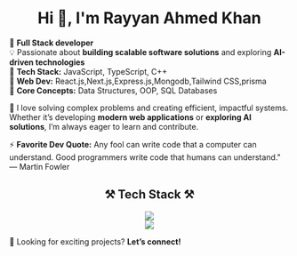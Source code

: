 <h1 align="center"> Hi 👋, I'm Rayyan Ahmed Khan</h1>

🚀 **Full Stack developer**  
💡 Passionate about **building scalable software solutions** and exploring **AI-driven technologies**  
🔹 **Tech Stack:**  JavaScript, TypeScript, C++  
🔹 **Web Dev:** React.js,Next.js,Express.js,Mongodb,Tailwind CSS,prisma  
🔹 **Core Concepts:** Data Structures, OOP, SQL Databases  

🎯 I love solving complex problems and creating efficient, impactful systems. Whether it’s developing **modern web applications** or **exploring AI solutions**, I’m always eager to learn and contribute.  

⚡ **Favorite Dev Quote:** Any fool can write code that a computer can understand. Good programmers write code that humans can understand." — Martin Fowler 




<h2 align="center">⚒ Tech Stack ⚒</h2>

<div align="center">
    <img src="https://skillicons.dev/icons?i=react,tailwind,js,html,css,next,prisma,typescript,express,mongodb,redux" /><br>
    <img src="https://skillicons.dev/icons?i=github,vscode" />
</div>

👀 Looking for exciting projects? **Let’s connect!**

